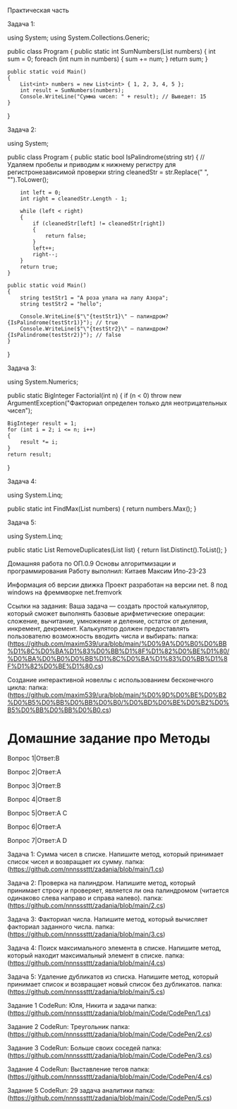 
Практическая часть 

Задача 1: 

using System;
using System.Collections.Generic;

public class Program
{
    public static int SumNumbers(List<int> numbers)
    {
        int sum = 0;
        foreach (int num in numbers)
        {
            sum += num;
        }
        return sum;
    }
    
    public static void Main()
    {
        List<int> numbers = new List<int> { 1, 2, 3, 4, 5 };
        int result = SumNumbers(numbers);
        Console.WriteLine("Сумма чисел: " + result); // Выведет: 15
    }
}

Задача 2:

using System;

public class Program
{
    public static bool IsPalindrome(string str)
    {
        // Удаляем пробелы и приводим к нижнему регистру для регистронезависимой проверки
        string cleanedStr = str.Replace(" ", "").ToLower();
        
        int left = 0;
        int right = cleanedStr.Length - 1;

        while (left < right)
        {
            if (cleanedStr[left] != cleanedStr[right])
            {
                return false;
            }
            left++;
            right--;
        }
        return true;
    }

    public static void Main()
    {
        string testStr1 = "А роза упала на лапу Азора";
        string testStr2 = "hello";
        
        Console.WriteLine($"\"{testStr1}\" — палиндром? {IsPalindrome(testStr1)}"); // true
        Console.WriteLine($"\"{testStr2}\" — палиндром? {IsPalindrome(testStr2)}"); // false
    }
}

Задача 3:

using System.Numerics;

public static BigInteger Factorial(int n)
{
    if (n < 0)
        throw new ArgumentException("Факториал определен только для неотрицательных чисел");
    
    BigInteger result = 1;
    for (int i = 2; i <= n; i++)
    {
        result *= i;
    }
    return result;
}

Задача 4:

using System.Linq;

public static int FindMax(List<int> numbers)
{
    return numbers.Max();
}

Задача 5:

using System.Linq;

public static List<T> RemoveDuplicates<T>(List<T> list)
{
    return list.Distinct().ToList();
}










Домашняя работа по ОП.0.9 Основы алгоритмизации и программирования
Работу выполнил: Китаев Максим Ипо-23-23

Информация об версии движка
Проект разработан на версии net. 8 под windows на фреммворке net.fremvork

Ссылки на задания:
Ваша задача — создать простой калькулятор, который сможет выполнять базовые арифметические операции: сложение, вычитание, умножение и деление, остаток от деления, инкремент, декремент. Калькулятор должен предоставлять пользователю возможность вводить числа и выбирать:
папка: (https://github.com/maxim539/ura/blob/main/%D0%9A%D0%B0%D0%BB%D1%8C%D0%BA%D1%83%D0%BB%D1%8F%D1%82%D0%BE%D1%80/%D0%BA%D0%B0%D0%BB%D1%8C%D0%BA%D1%83%D0%BB%D1%8F%D1%82%D0%BE%D1%80.cs)

Создание интерактивной новеллы с использованием бесконечного цикла:
папка: (https://github.com/maxim539/ura/blob/main/%D0%9D%D0%BE%D0%B2%D0%B5%D0%BB%D0%BB%D0%B0/%D0%BD%D0%BE%D0%B2%D0%B5%D0%BB%D0%BB%D0%B0.cs)

# Домашние задание про Методы

Вопрос 1|Ответ:B

Вопрос 2|Ответ:A

Вопрос 3|Ответ:B

Вопрос 4|Ответ:B

Вопрос 5|Ответ:A C

Вопрос 6|Ответ:A

Вопрос 7|Ответ:A D

Задача 1: Сумма чисел в списке. Напишите метод, который принимает список чисел и возвращает их сумму.
папка: (https://github.com/nnnsssttt/zadania/blob/main/1.cs)

Задача 2: Проверка на палиндром. Напишите метод, который принимает строку и проверяет, является ли она палиндромом (читается одинаково слева направо и справа налево).
папка: (https://github.com/nnnsssttt/zadania/blob/main/2.cs)

Задача 3: Факториал числа. Напишите метод, который вычисляет факториал заданного числа.
папка: (https://github.com/nnnsssttt/zadania/blob/main/3.cs)

Задача 4: Поиск максимального элемента в списке. Напишите метод, который находит максимальный элемент в списке.
папка: (https://github.com/nnnsssttt/zadania/blob/main/4.cs)

Задача 5: Удаление дубликатов из списка. Напишите метод, который принимает список и возвращает новый список без дубликатов.
папка: (https://github.com/nnnsssttt/zadania/blob/main/5.cs)

Задание 1 CodeRun: Юля, Никита и задачи
папка: (https://github.com/nnnsssttt/zadania/blob/main/Code/CodePen/1.cs)

Задание 2 CodeRun: Треугольник
папка: (https://github.com/nnnsssttt/zadania/blob/main/Code/CodePen/2.cs)

Задание 3 CodeRun: Больше своих соседей
папка: (https://github.com/nnnsssttt/zadania/blob/main/Code/CodePen/3.cs)

Задание 4 CodeRun: Выставление тегов
папка: (https://github.com/nnnsssttt/zadania/blob/main/Code/CodePen/4.cs)

Задание 5 CodeRun: 29 задача аналитики
папка: (https://github.com/nnnsssttt/zadania/blob/main/Code/CodePen/5.cs)
